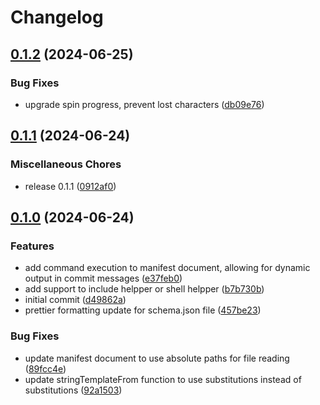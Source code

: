 # Changelog

## [0.1.2](https://github.com/JonDotsoy/q-project/compare/q-v0.1.1...q-v0.1.2) (2024-06-25)


### Bug Fixes

* upgrade spin progress, prevent lost characters ([db09e76](https://github.com/JonDotsoy/q-project/commit/db09e76828f40528ad3112680a7897d6f4193247))

## [0.1.1](https://github.com/JonDotsoy/q-project/compare/q-v0.1.0...q-v0.1.1) (2024-06-24)


### Miscellaneous Chores

* release 0.1.1 ([0912af0](https://github.com/JonDotsoy/q-project/commit/0912af0a15517f3afa9d093aa73ae2bfbdaff998))

## [0.1.0](https://github.com/JonDotsoy/q-project/compare/q-v0.0.1...q-v0.1.0) (2024-06-24)


### Features

* add command execution to manifest document, allowing for dynamic output in commit messages ([e37feb0](https://github.com/JonDotsoy/q-project/commit/e37feb0655b146bd70152776eb8c991ee593aef0))
* add support to include helpper or shell helpper ([b7b730b](https://github.com/JonDotsoy/q-project/commit/b7b730bb3dde3971c925aad74b51da5e470f506e))
* initial commit ([d49862a](https://github.com/JonDotsoy/q-project/commit/d49862a0bc48e1bf752adcb860a64d0ea8026d59))
* prettier formatting update for schema.json file ([457be23](https://github.com/JonDotsoy/q-project/commit/457be2347db08a46fc74a73db7cbf48a5b197d35))


### Bug Fixes

* update manifest document to use absolute paths for file reading ([89fcc4e](https://github.com/JonDotsoy/q-project/commit/89fcc4effd923c7edbbb51b5930fddb13f7232cd))
* update stringTemplateFrom function to use substitutions instead of substitutions ([92a1503](https://github.com/JonDotsoy/q-project/commit/92a1503bc291b5a5ae750c4c26ecbf5c39b8817a))
